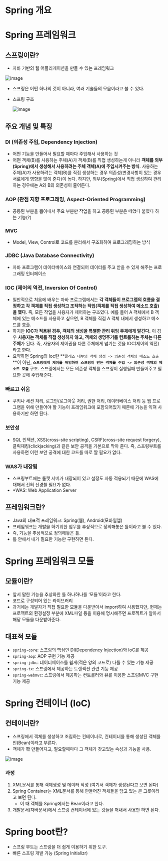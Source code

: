 # Spring 개요

# Spring 프레임워크

## 스프링이란?

- 자바 기반의 웹 어플리케이션을 만들 수 있는 프레임워크

![image](https://github.com/yeawonbong/study-spring/assets/75327385/5e9ad33a-0abb-4d7b-87e1-730e255c9d31)

- 스프링은 어떤 하나의 것이 아니라, 여러 기술들의 모음이라고 볼 수 있다.
- 스프링 구조
    
    ![image](https://github.com/yeawonbong/study-spring/assets/75327385/3fc701fb-4f24-4480-b4e2-c199acc8a34d)

    

## 주요 개념 및 특징

### DI (의존성 주입, Dependency Injection)

- 어떤 기능을 만들어서 필요할 때마다 주입해서 사용하는 것
- 어떤 객체(B)를 사용하는 주체(A)가 객체(B)를 직접 생성하는게 아니라 **객체를 외부(Spring)에서 생성해서 사용하려는 주체 객체(A)에 주입시켜주는 방식**. 사용하는 주체(A)가 사용하려는 객체(B)를 직접 생성하는 경우 의존성(변경사항이 있는 경우 서로에게 영향을 많이 준다)이 높다. 하지만, 외부(Spring)에서 직접 생성하여 관리하는 경우에는 A와 B의 의존성이 줄어든다.

### AOP (관점 지향 프로그래밍, Aspect-Oriented Programming)

- 공통된 부분을 뽑아내서 주요 부분만 작업을 하고 공통된 부분은 떼었다 붙였다 하는 기능(?)

### MVC

- Model, View, Control로 코드를  분리해서 구조화하여 프로그래밍하는 방식

### JDBC (Java Database Connectivity)

- 자바 프로그램이 데이터베이스와 연결되어 데이터를 주고 받을 수 있게 해주는 프로그래밍 인터페이스

### IOC (제어의 역전, Inversion Of Control)

- 일반적으로 처음에 배우는 자바 프로그램에서는 **각 객체들이 프로그램의 흐름을 결정하고 각 객체를 직접 생성하고 조작하는 작업(객체를 직접 생성하여 메소드 호출)을 했다**. 즉, 모든 작업을 사용자가 제어하는 구조였다. 예를 들어 A 객체에서 B 객체에 있는 메소드를 사용하고 싶으면, B 객체를 직접 A 객체 내에서 생성하고 메소드를 호출.
- 하지만 **IOC가 적용된 경우, 객체의 생성을 특별한 관리 위임 주체에게 맡긴다.** 이 경우 **사용자는 객체를 직접 생성하지 않고, 객체의 생명주기를 컨트롤하는 주체는 다른 주체**가 된다. 즉, 사용자의 제어권을 다른 주체에게 넘기는 것을 IOC(제어의 역전) 라고 한다.
- 요약하면 Spring의 Ioc란 **`클래스 내부의 객체 생성 -> 의존성 객체의 메소드 호출`**이 아닌, **`스프링에게 제어를 위임하여 스프링이 만든 객체를 주입 -> 의존성 객체의 메소드 호출`** 구조. 스프링에서는 모든 의존성 객체를 스프링이 실행될때 만들어주고 필요한 곳에 주입해준다.

### 빠르고 쉬움

- 쿠키나 세션 처리, 로그인/로그아웃 처리, 권한 처리, 데이터베이스 처리 등 웹 프로그램을 위해 만들어야 할 기능이 프레임워크에 포함되어있기 때문에 기능을 익혀 사용하기만 하면 된다.

### 보안성

- SQL 인젝션, XSS(cross-site scripting), CSRF(cross-site request forgery), 클릭재킹(clickjacking)과 같은 보안 공격을 기본으로 막아 준다. 즉, 스프링부트를 사용하면 이런 보안 공격에 대한 코드를 따로 짤 필요가 없다.

### WAS가 내장됨

- 스프링부트에는 톰캣 서버가 내장되어 있고 설정도 자동 적용되기 때문에 WAS에 대해서 전혀 신경쓸 필요가 없다.
- *WAS: Web Application Server

## 프레임워크란?

- Java의 대표적 프레임워크: Spring(웹), Android(모바일앱)
- 프레임워크는 개발을 하기위한 업무를 추상적으로 정의해놓은 틀이라고 볼 수 있다.
- 즉, 기능을 추상적으로 정의해놓은 틀.
- 틀 안에서 내가 필요한 기능만 구현하면 된다.

# Spring 프레임워크 모듈

## 모듈이란?

- 앞서 말한 기능을 추상화한 틀 하나하나를 ‘모듈’이라고 한다.
- 코드로 구성되어 있는 라이브러리
- 과거에는 개발자가 직접 필요한 모듈을 다운받아서 import하여 사용했지만, 현재는 프로젝트의 환경설정 부분에 XML파일 등을 이용해 명시해주면 프로젝트가 알아서 해당 모듈을 다운받아준다.

## 대표적 모듈

- `spring-core`: 스프링의 핵심인 DI(Dependency Injection)와 IoC를 제공
- `spring-aop`: AOP 구현 기능 제공
- `spring-jdbc`: 데이터베이스를 쉽게(적은 양의 코드로) 다룰 수 있는 기능 제공
- `spring-tx`: 스프링에서 제공하는 트랜젝션 관련 기능 제공
- `spring-webmvc`: 스프링에서 제공하는 컨트롤러와 뷰를 이용한 스프링MVC 구현 기능 제공

# Spring 컨테이너 (IoC)

## 컨테이너란?

- 스프링에서 객체를 생성하고 조립하는 컨테이너로, 컨테이너를 통해 생성된 객체를 빈(Bean)이라고 부른다.
- 객체가 쫙 만들어지고, 필요할때마다 그 객체가 갖고있는 속성과 기능을 사용.

![image](https://github.com/yeawonbong/study-spring/assets/75327385/c1a89536-af7a-4c15-b1a0-4fb40c1122a4)

### 과정

1. XML문서를 통해 객체생성 및 데이터 작성 (여기서 객체가 생성된다고 보면 된다) 
2. Spring Container는 XML문서를 통해 만들어진 객체들을 담고 있는 큰 그릇이라고 보면 된다. 
    - 이 때 객체를 Spring에서는 Bean이라고 한다.
3. 개발문서(자바문서)에서 스프링 컨테이너에 있는 것들을 꺼내서 사용만 하면 된다. 

# Spring boot란?

- 스프링 부트는 스프링을 더 쉽게 이용하기 위한 도구.
- 빠른 스프링 개발 가능 (Spring Initializr)
